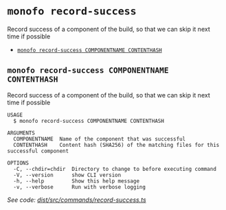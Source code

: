 `monofo record-success`
=======================

Record success of a component of the build, so that we can skip it next time if possible

* [`monofo record-success COMPONENTNAME CONTENTHASH`](#monofo-record-success-componentname-contenthash)

## `monofo record-success COMPONENTNAME CONTENTHASH`

Record success of a component of the build, so that we can skip it next time if possible

```
USAGE
  $ monofo record-success COMPONENTNAME CONTENTHASH

ARGUMENTS
  COMPONENTNAME  Name of the component that was successful
  CONTENTHASH    Content hash (SHA256) of the matching files for this successful component

OPTIONS
  -C, --chdir=chdir  Directory to change to before executing command
  -V, --version      show CLI version
  -h, --help         Show this help message
  -v, --verbose      Run with verbose logging
```

_See code: [dist/src/commands/record-success.ts](https://github.com/vital-software/monofo/blob/v3.5.3/dist/src/commands/record-success.ts)_
